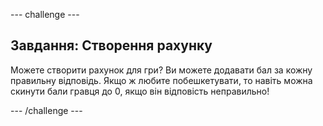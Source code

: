 --- challenge ---

## Завдання: Створення рахунку

Можете створити рахунок для гри? Ви можете додавати бал за кожну правильну відповідь. Якщо ж любите побешкетувати, то навіть можна скинути бали гравця до 0, якщо він відповість неправильно!

--- /challenge ---